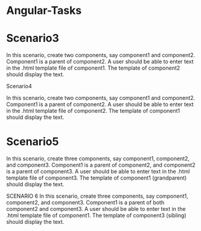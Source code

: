 # Angular-Tasks

# Scenario3

In this scenario, create two components, say component1 and component2. Component1 is a
parent of component2.
A user should be able to enter text in the .html template file of component1. The template of
component2 should display the text.

Scenario4

In this scenario, create two components, say component1 and component2. Component1 is a
parent of component2.
A user should be able to enter text in the .html template file of component2. The template of
component1 should display the text.

# Scenario5

In this scenario, create three components, say component1, component2, and component3.
Component1 is a parent of component2, and component2 is a parent of component3.
A user should be able to enter text in the .html template file of component3. The template of
component1 (grandparent) should display the text.

SCENARIO 6
In this scenario, create three components, say component1, component2, and component3.
Component1 is a parent of both component2 and component3.
A user should be able to enter text in the .html template file of component1. The template of
component3 (sibling) should display the text.
